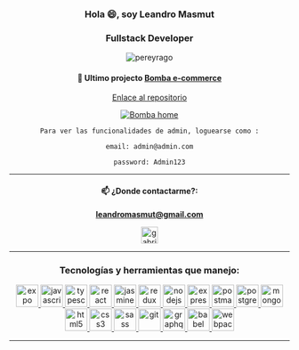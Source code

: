 <h3 align="center">Hola 😄, soy Leandro Masmut</h3>
<h3 align="center">Fullstack Developer</h3>
<p align="center"> <img src="https://komarev.com/ghpvc/?username=rodvla&label=Profile%20views&color=0e75b6&style=flat" alt="pereyrago" /> </p>

<div align="center">

#### 🚨 Ultimo projecto [**Bomba e-commerce**](https://bomba-ecommerce.web.app/)

[Enlace al repositorio](https://github.com/pereyrago/Bomba-e-commerce "Enlace al repositorio")

[![Bomba home](https://i.imgur.com/vfm7y8u.png "Bomba home")](https://i.imgur.com/vfm7y8u.png "Bomba home")

    Para ver las funcionalidades de admin, loguearse como :

    email: admin@admin.com

    password: Admin123

---

#### 📫 ¿Donde contactarme?:

**[leandromasmut@gmail.com](mailto:leandromasmut@gmail.com)**

<a href="https://www.linkedin.com/in/leandro-sebastian-masmut-766433140/" target="blank"><img align="center" src="https://external-content.duckduckgo.com/iu/?u=https%3A%2F%2Ftse1.mm.bing.net%2Fth%3Fid%3DOIP.vjRRQsdSmOoyX9RMgngIAwHaHa%26pid%3DApi&f=1" alt="gabriel-pereyra" height="30" width="30" /></a>

<hr/>

<h3 align="center">Tecnologías y herramientas que manejo:</h3>
<p align="center"> 
  <a href="https://expo.io/" target="_blank"> <img src="https://play-lh.googleusercontent.com/algsmuhitlyCU_Yy3IU7-7KYIhCBwx5UJG4Bln-hygBjjlUVCiGo1y8W5JNqYm9WW3s" alt="expo" width="40" height="40"/> </a>
  <a href="https://developer.mozilla.org/en-US/docs/Web/JavaScript" target="_blank"> <img src="https://external-content.duckduckgo.com/iu/?u=https%3A%2F%2Fraw.githubusercontent.com%2Fvoodootikigod%2Flogo.js%2Fmaster%2Fjs.png&f=1&nofb=1" alt="javascript" width="40" height="40"/> </a>
  <a href="https://nextjs.org/" target="_blank"> <img src="https://cdn.auth0.com/blog/logos/nextjs-logo.png" alt="typescript" width="40" height="40"/> </a>
  <a href="https://reactjs.org/" target="_blank"> <img src="https://external-content.duckduckgo.com/iu/?u=https%3A%2F%2Ftse1.mm.bing.net%2Fth%3Fid%3DOIP.WA_9JsyqFkge2HwYKcdJQwHaFO%26pid%3DApi&f=1" alt="react" width="40" height="40"/> </a> 
   <a href="https://reactnative.dev/" target="_blank"> <img src="https://raw.githubusercontent.com/kristerkari/react-native-svg-transformer/master/images/react-native-logo.png" alt="jasmine" width="40" height="40"/> </a>    
  <a href="https://redux.js.org" target="_blank"> <img src="https://external-content.duckduckgo.com/iu/?u=https%3A%2F%2Fraw.githubusercontent.com%2Freduxjs%2Fredux%2Fmaster%2Flogo%2Flogo.png&f=1&nofb=1" alt="redux" width="40" height="40"/> </a> 
  <a href="https://nodejs.org" target="_blank"> <img src="https://external-content.duckduckgo.com/iu/?u=https%3A%2F%2Ftse2.mm.bing.net%2Fth%3Fid%3DOIP.xQJlilCdJ7U2ebPvc8DYLwHaIJ%26pid%3DApi&f=1" alt="nodejs" width="40" height="40"/> </a> 
  <a href="https://expressjs.com" target="_blank"> <img src="https://external-content.duckduckgo.com/iu/?u=https%3A%2F%2Favatars1.githubusercontent.com%2Fu%2F5658226%3Fs%3D200%26v%3D4&f=1&nofb=1" alt="express" width="40" height="40"/> </a>
  <a href="https://postman.com" target="_blank"> <img src="https://www.vectorlogo.zone/logos/getpostman/getpostman-icon.svg" alt="postman" width="40" height="40"/> </a>
  <a href="https://www.postgresql.org" target="_blank"> <img src="https://external-content.duckduckgo.com/iu/?u=https%3A%2F%2Fupload.wikimedia.org%2Fwikipedia%2Fcommons%2Fthumb%2F2%2F29%2FPostgresql_elephant.svg%2F1200px-Postgresql_elephant.svg.png&f=1&nofb=1" alt="postgresql" width="40" height="40"/> </a>
  <a href="https://www.mongodb.com/" target="_blank"> <img src="https://external-content.duckduckgo.com/iu/?u=https%3A%2F%2Fcdn.iconscout.com%2Ficon%2Ffree%2Fpng-256%2Fmongodb-3-1175138.png&f=1&nofb=1" alt="mongodb" width="40" height="40"/> </a>
  <a href="https://www.w3.org/html/" target="_blank"> <img src="https://maxcdn.icons8.com/Share/icon/Logos/html_51600.png" alt="html5" width="40" height="40"/> </a>
  <a href="https://www.w3schools.com/css/" target="_blank"> <img src="https://maxcdn.icons8.com/Share/icon/Logos/css31600.png" alt="css3" width="40" height="40"/> </a>
    <a href="https://sass-lang.com" target="_blank"> <img src="https://d2eip9sf3oo6c2.cloudfront.net/tags/images/000/001/057/thumb/scsslogo.png" alt="sass" width="40" height="40"/> </a>
  <a href="https://git-scm.com/" target="_blank"> <img src="https://www.vectorlogo.zone/logos/git-scm/git-scm-icon.svg" alt="git" width="40" height="40"/> </a>
  <a href="https://graphql.org" target="_blank"> <img src="https://www.vectorlogo.zone/logos/graphql/graphql-icon.svg" alt="graphql" width="40" height="40"/> </a>
  <a href="https://babeljs.io/" target="_blank"> <img src="https://www.vectorlogo.zone/logos/babeljs/babeljs-icon.svg" alt="babel" width="40" height="40"/> </a>
  <a href="https://webpack.js.org" target="_blank"> <img src="https://external-content.duckduckgo.com/iu/?u=https%3A%2F%2Fraw.githubusercontent.com%2Fwebpack%2Fmedia%2Fmaster%2Flogo%2Ficon-square-big.png&f=1&nofb=1" alt="webpack" width="40" height="40"/> </a>
</p>
<hr/>

<p align="center">
